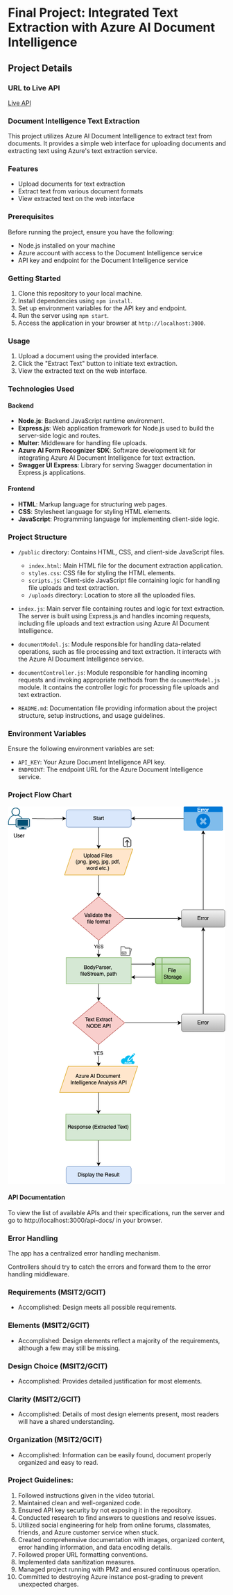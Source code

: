 # Final Project: Integrated Text Extraction with Azure AI Document Intelligence

## Project Details

### URL to Live API
[Live API](http://104.131.75.28:3000/)

### Document Intelligence Text Extraction

This project utilizes Azure AI Document Intelligence to extract text from documents. It provides a simple web interface for uploading documents and extracting text using Azure's text extraction service.

### Features

- Upload documents for text extraction
- Extract text from various document formats
- View extracted text on the web interface

### Prerequisites

Before running the project, ensure you have the following:

- Node.js installed on your machine
- Azure account with access to the Document Intelligence service
- API key and endpoint for the Document Intelligence service

### Getting Started

1. Clone this repository to your local machine.
2. Install dependencies using `npm install`.
3. Set up environment variables for the API key and endpoint.
4. Run the server using `npm start`.
5. Access the application in your browser at `http://localhost:3000`.

### Usage

1. Upload a document using the provided interface.
2. Click the "Extract Text" button to initiate text extraction.
3. View the extracted text on the web interface.

### Technologies Used

#### Backend
- **Node.js**: Backend JavaScript runtime environment.
- **Express.js**: Web application framework for Node.js used to build the server-side logic and routes.
- **Multer**: Middleware for handling file uploads.
- **Azure AI Form Recognizer SDK**: Software development kit for integrating Azure AI Document Intelligence for text extraction.
- **Swagger UI Express**: Library for serving Swagger documentation in Express.js applications.

#### Frontend
- **HTML**: Markup language for structuring web pages.
- **CSS**: Stylesheet language for styling HTML elements.
- **JavaScript**: Programming language for implementing client-side logic.

### Project Structure

- `/public` directory: Contains HTML, CSS, and client-side JavaScript files.
  - `index.html`: Main HTML file for the document extraction application.
  - `styles.css`: CSS file for styling the HTML elements.
  - `scripts.js`: Client-side JavaScript file containing logic for handling file uploads and text extraction.
  - `/uploads` directory: Location to store all the uploaded files.

- `index.js`: Main server file containing routes and logic for text extraction. The server is built using Express.js and handles incoming requests, including file uploads and text extraction using Azure AI Document Intelligence.
- `documentModel.js`: Module responsible for handling data-related operations, such as file processing and text extraction. It interacts with the Azure AI Document Intelligence service.
- `documentController.js`: Module responsible for handling incoming requests and invoking appropriate methods from the `documentModel.js` module. It contains the controller logic for processing file uploads and text extraction.
- `README.md`: Documentation file providing information about the project structure, setup instructions, and usage guidelines.

### Environment Variables

Ensure the following environment variables are set:

- `API_KEY`: Your Azure Document Intelligence API key.
- `ENDPOINT`: The endpoint URL for the Azure Document Intelligence service.

### Project Flow Chart 

![Example Image](public/img/flowchart.png)


#### API Documentation
To view the list of available APIs and their specifications, run the server and go to http://localhost:3000/api-docs/ in your browser.

### Error Handling
The app has a centralized error handling mechanism.

Controllers should try to catch the errors and forward them to the error handling middleware.

### Requirements (MSIT2/GCIT)
- Accomplished: Design meets all possible requirements.

### Elements (MSIT2/GCIT)
- Accomplished: Design elements reflect a majority of the requirements, although a few may still be missing.

### Design Choice (MSIT2/GCIT)
- Accomplished: Provides detailed justification for most elements.

### Clarity (MSIT2/GCIT)
- Accomplished: Details of most design elements present, most readers will have a shared understanding.

### Organization (MSIT2/GCIT)
- Accomplished: Information can be easily found, document properly organized and easy to read.


### Project Guidelines:
  1. Followed instructions given in the video tutorial.
  2. Maintained clean and well-organized code.
  3. Ensured API key security by not exposing it in the repository.
  4. Conducted research to find answers to questions and resolve issues.
  5. Utilized social engineering for help from online forums, classmates, friends, and Azure customer service when stuck.
  6. Created comprehensive documentation with images, organized content, error handling information, and data encoding details.
  7. Followed proper URL formatting conventions.
  8. Implemented data sanitization measures.
  9. Managed project running with PM2 and ensured continuous operation.
  10. Committed to destroying Azure instance post-grading to prevent unexpected charges.
